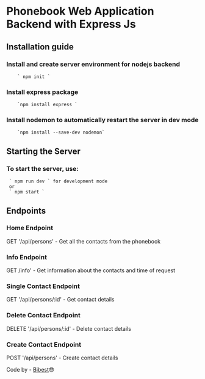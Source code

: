 # Phonebook Web Application Backend with Express Js

## Installation guide
  ### Install and create server environment for nodejs backend
        ` npm init `
  ### Install express package
        `npm install express `
  ### Install nodemon to automatically restart the server in dev mode
        `npm install --save-dev nodemon`

## Starting the Server
  ### To start the server, use:
     ` npm run dev ` for development mode
     or
     ` npm start `

## Endpoints

  ### Home Endpoint
  GET '/api/persons' - Get all the contacts from the phonebook

  ### Info Endpoint
  GET /info' - Get information about the contacts and time of request

  ### Single Contact Endpoint
  GET '/api/persons/:id' - Get contact details

  ### Delete Contact Endpoint
  DELETE '/api/persons/:id' - Delete contact details

  ### Create Contact Endpoint
  POST '/api/persons' - Create contact details


Code by - [Bibest](https://github.com/bibhestee)😎